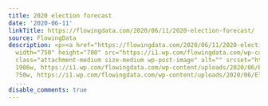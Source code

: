```yaml
---
title: 2020 election forecast
date: '2020-06-11'
linkTitle: https://flowingdata.com/2020/06/11/2020-election-forecast/
source: FlowingData
description: <p><a href="https://flowingdata.com/2020/06/11/2020-election-forecast/"><img
  width="750" height="700" src="https://i1.wp.com/flowingdata.com/wp-content/uploads/2020/06/Electoral-projection.png?fit=750%2C700&amp;ssl=1"
  class="attachment-medium size-medium wp-post-image" alt="" srcset="https://i1.wp.com/flowingdata.com/wp-content/uploads/2020/06/Electoral-projection.png?w=1906&amp;ssl=1
  1906w, https://i1.wp.com/flowingdata.com/wp-content/uploads/2020/06/Electoral-projection.png?resize=750%2C700&amp;ssl=1
  750w, https://i1.wp.com/flowingdata.com/wp-content/uploads/2020/06/Electoral-projection.png?
  ...
disable_comments: true
---
```

<p><a href="https://flowingdata.com/2020/06/11/2020-election-forecast/"><img width="750" height="700" src="https://i1.wp.com/flowingdata.com/wp-content/uploads/2020/06/Electoral-projection.png?fit=750%2C700&amp;ssl=1" class="attachment-medium size-medium wp-post-image" alt="" srcset="https://i1.wp.com/flowingdata.com/wp-content/uploads/2020/06/Electoral-projection.png?w=1906&amp;ssl=1 1906w, https://i1.wp.com/flowingdata.com/wp-content/uploads/2020/06/Electoral-projection.png?resize=750%2C700&amp;ssl=1 750w, https://i1.wp.com/flowingdata.com/wp-content/uploads/2020/06/Electoral-projection.png? ...